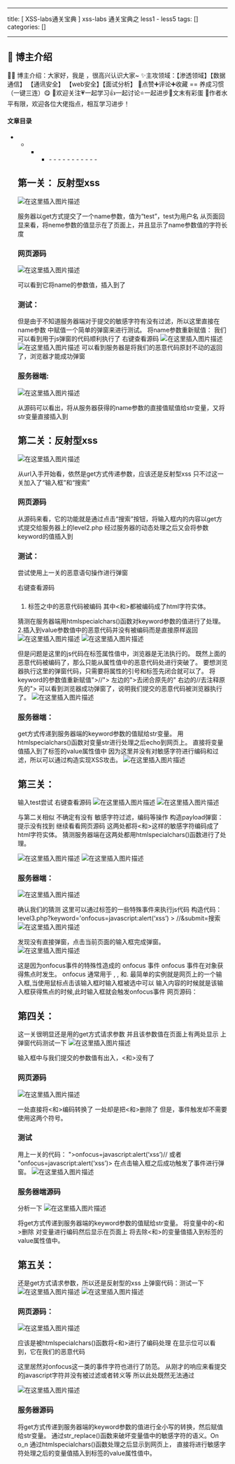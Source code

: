 
--- 
title:  [ XSS-labs通关宝典 ] xss-labs 通关宝典之 less1 - less5 
tags: []
categories: [] 

---
>  
 <h2>🍬 博主介绍</h2> 
 👨‍🎓 博主介绍：大家好，我是  ，很高兴认识大家~ ✨主攻领域：【渗透领域】【数据通信】 【通讯安全】 【web安全】【面试分析】 🎉点赞➕评论➕收藏 == 养成习惯（一键三连）😋 🎉欢迎关注💗一起学习👍一起讨论⭐️一起进步📝文末有彩蛋 🙏作者水平有限，欢迎各位大佬指点，相互学习进步！ 




#### 文章目录
- - - <ul><li>- - - - - - - - - - - 


## 第一关： 反射型xss

<img src="https://img-blog.csdnimg.cn/016f989aca0d4dd5a490b9a38e8e3919.png" alt="在这里插入图片描述">

服务器以get方式提交了一个name参数，值为“test”，test为用户名 从页面回显来看，将neme参数的值显示在了页面上，并且显示了name参数值的字符长度

### 网页源码

<img src="https://img-blog.csdnimg.cn/7d95946d8ff3461bb04986e76fd692c1.png" alt="在这里插入图片描述">

可以看到它将name的参数值，插入到了

###  



### 测试：

但是由于不知道服务器端对于提交的敏感字符有没有过滤，所以这里直接在name参数 中赋值一个简单的弹窗来进行测试。 将name参数重新赋值： 我们可以看到用于js弹窗的代码顺利执行了 右键查看源码 <img src="https://img-blog.csdnimg.cn/f55e43d7ced54b318e0d569253a10c46.png" alt="在这里插入图片描述"> <img src="https://img-blog.csdnimg.cn/a3f0f411a81849f9be0db2253bbc7504.png" alt="在这里插入图片描述"> 可以看到服务器是将我们的恶意代码原封不动的返回了，浏览器才能成功弹窗

### 服务器端:

<img src="https://img-blog.csdnimg.cn/fd7931b33d9047cc8a6ad41675710b8f.png" alt="在这里插入图片描述">

从源码可以看出，将从服务器获得的name参数的直接值赋值给str变量，又将str变量直接插入到

###  



## 第二关：反射型xss

<img src="https://img-blog.csdnimg.cn/62adc4df324645518eee84012eec180b.png" alt="在这里插入图片描述">

从url入手开始看，依然是get方式传递参数，应该还是反射型xss 只不过这一关加入了“输入框”和“搜索”

### 网页源码

从源码来看，它的功能就是通过点击“搜索”按钮，将输入框内的内容以get方式提交给服务器上的level2.php 经过服务器的动态处理之后又会将参数keyword的值插入到

###  



### 测试：

尝试使用上一关的恶意语句操作进行弹窗

右键查看源码
1.  <h3> </h3>标签之中的恶意代码被编码 其中&lt;和&gt;都被编码成了html字符实体。 
猜测在服务器端用htmlspecialchars()函数对keyword参数的值进行了处理。 2.插入到value参数值中的恶意代码并没有被编码而是直接原样返回 <img src="https://img-blog.csdnimg.cn/91ac56840fac427aa46b44d4878a8c12.png" alt="在这里插入图片描述"> <img src="https://img-blog.csdnimg.cn/1046a0c74e57488daf2917d4ffe7b88a.png" alt="在这里插入图片描述">

但是问题是这里的js代码在标签属性值中，浏览器是无法执行的。 既然上面的恶意代码被编码了，那么只能从属性值中的恶意代码处进行突破了。 要想浏览器执行这里的弹窗代码，只需要将属性的引号和标签先闭合就可以了。 将keyword的参数值重新赋值"&gt;//"&gt; 左边的"&gt;去闭合原先的" 右边的//去注释原先的"&gt; 可以看到浏览器成功弹窗了，说明我们提交的恶意代码被浏览器执行了。 <img src="https://img-blog.csdnimg.cn/b56f5be0bd494db58d3c654ab1d42852.png" alt="在这里插入图片描述">

### 服务器端：

get方式传递到服务器端的keyword参数的值赋给str变量。 用htmlspecialchars()函数对变量str进行处理之后echo到网页上。 直接将变量值插入到了标签的value属性值中 因为这里并没有对敏感字符进行编码和过滤，所以可以通过构造实现XSS攻击。 <img src="https://img-blog.csdnimg.cn/b9e0fe29e6ad42d6961f0e5b25835222.png" alt="在这里插入图片描述">

## 第三关：

输入test尝试 右键查看源码 <img src="https://img-blog.csdnimg.cn/27c424d215984f7099d849d515af5f21.png" alt="在这里插入图片描述"> <img src="https://img-blog.csdnimg.cn/b5bc68bd301e47a58bcdba4d1517341d.png" alt="在这里插入图片描述">

与第二关相似 不确定有没有 敏感字符过滤，编码等操作 构造payload弹窗： 提示没有找到 继续看看网页源码 这两处都将&lt;和&gt;这样的敏感字符编码成了html字符实体。 猜测服务器端在这两处都用htmlspecialchars()函数进行了处理。

<img src="https://img-blog.csdnimg.cn/ee2f39d8d98d47768292e8963eac8d2c.png" alt="在这里插入图片描述"> <img src="https://img-blog.csdnimg.cn/ec67060e92ec4ae787cfbff5670a1612.png" alt="在这里插入图片描述">

### 服务器端：

<img src="https://img-blog.csdnimg.cn/61aec7612f6e42d3b5ef698e63e4e13c.png" alt="在这里插入图片描述">

确认我们的猜测 这里可以通过标签的一些特殊事件来执行js代码 构造代码：level3.php?keyword='οnfοcus=javascript:alert(‘xss’) &gt; //&amp;submit=搜索 <img src="https://img-blog.csdnimg.cn/1c3778b85c6543768f88d2a3213cfba5.png" alt="在这里插入图片描述">

发现没有直接弹窗，点击当前页面的输入框完成弹窗。 <img src="https://img-blog.csdnimg.cn/8ac6dc2563fb40db8168c95b4bae5f2d.png" alt="在这里插入图片描述">

这是因为onfocus事件的特殊性造成的 onfocus 事件 onfocus 事件在对象获得焦点时发生。 onfocus 通常用于 , , 和. 最简单的实例就是网页上的一个输入框,当使用鼠标点击该输入框时输入框被选中可以 输入内容的时候就是该输入框获得焦点的时候,此时输入框就会触发onfocus事件 网页源码：

## 第四关：

这一关很明显还是用的get方式请求参数 并且该参数值在页面上有两处显示 上弹窗代码测试一下  <img src="https://img-blog.csdnimg.cn/827a5fe9c56d42f8b6ca445234101c9a.png" alt="在这里插入图片描述">

输入框中与我们提交的参数值有出入，&lt;和&gt;没有了

### 网页源码

<img src="https://img-blog.csdnimg.cn/09c7711035ab4ae4a1edd6d8eebfc639.png" alt="在这里插入图片描述">

一处直接将&lt;和&gt;编码转换了 一处却是把&lt;和&gt;删除了 但是，事件触发却不需要使用这两个符号。

### 测试

用上一关的代码： "&gt;οnfοcus=javascript:alert(‘xss’)// 或者 "οnfοcus=javascript:alert(‘xss’)&gt; 在点击输入框之后成功触发了事件进行弹窗。 <img src="https://img-blog.csdnimg.cn/899f015e352840cdbbcd18a8cdcb7286.png" alt="在这里插入图片描述">

### 服务器端源码

分析一下 <img src="https://img-blog.csdnimg.cn/4c5dc618c5f74a149a867a2340b9cb41.png" alt="在这里插入图片描述">

将get方式传递到服务器端的keyword参数的值赋给str变量。 将变量中的&lt;和&gt;删除 对变量进行编码然后显示在页面上 将去除&lt;和&gt;的变量值插入到标签的value属性值中。

## 第五关：

还是get方式请求参数，所以还是反射型的xss 上弹窗代码：测试一下 <img src="https://img-blog.csdnimg.cn/318e77433bab407cb1043b79e47fb53c.png" alt="在这里插入图片描述"> <img src="https://img-blog.csdnimg.cn/4f3e0856df2f494e99c74700f04d3858.png" alt="在这里插入图片描述">

### 网页源码：

<img src="https://img-blog.csdnimg.cn/50081f34c8d742bf881f6af6e33c54da.png" alt="在这里插入图片描述">

应该是被htmlspecialchars()函数将&lt;和&gt;进行了编码处理 在显示位可以看到，它在我们的恶意代码

这里居然对onfocus这一类的事件字符也进行了防范。 从刚才的响应来看提交的javascript字符并没有被过滤或者转义等 所以此处既然无法通过

<img src="https://img-blog.csdnimg.cn/7f83b5cb7b664ec791e046fc4942c3e1.png" alt="在这里插入图片描述">

### 服务器源码

将get方式传递到服务器端的keyword参数的值进行全小写的转换，然后赋值给str变量。 通过str_replace()函数来破坏变量值中的敏感字符的语义。On o_n 通过htmlspecialchars()函数处理之后显示到网页上， 直接将进行敏感字符处理之后的变量值插入到标签的value属性值中。

<img src="https://img-blog.csdnimg.cn/a125b39655294c87bb54d2a8c7691701.png" alt="">
